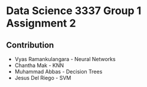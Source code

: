 # Data Science 3337 Group 1 Assignment 2

## Contribution

* Vyas Ramankulangara - Neural Networks
* Chantha Mak - KNN
* Muhammad Abbas - Decision Trees
* Jesus Del Riego - SVM
